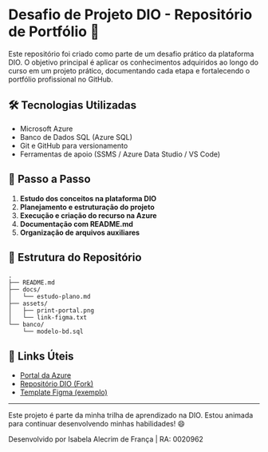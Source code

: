 # Desafio de Projeto DIO - Repositório de Portfólio 🚀

Este repositório foi criado como parte de um desafio prático da plataforma DIO. O objetivo principal é aplicar os conhecimentos adquiridos ao longo do curso em um projeto prático, documentando cada etapa e fortalecendo o portfólio profissional no GitHub.

## 🛠 Tecnologias Utilizadas

- Microsoft Azure
- Banco de Dados SQL (Azure SQL)
- Git e GitHub para versionamento
- Ferramentas de apoio (SSMS / Azure Data Studio / VS Code)

## 📌 Passo a Passo

1. **Estudo dos conceitos na plataforma DIO**
2. **Planejamento e estruturação do projeto**
3. **Execução e criação do recurso na Azure**
4. **Documentação com README.md**
5. **Organização de arquivos auxiliares**

## 📁 Estrutura do Repositório

```
.
├── README.md
├── docs/
│   └── estudo-plano.md
├── assets/
│   ├── print-portal.png
│   └── link-figma.txt
└── banco/
    └── modelo-bd.sql
```

## 🔗 Links Úteis

- [Portal da Azure](https://portal.azure.com)
- [Repositório DIO (Fork)](https://github.com/dio-repositorio-exemplo)
- [Template Figma (exemplo)](https://www.figma.com/file/exemplo)

---

Este projeto é parte da minha trilha de aprendizado na DIO. Estou animada para continuar desenvolvendo minhas habilidades! 😄

Desenvolvido por Isabela Alecrim de França | RA: 0020962
